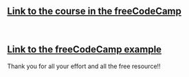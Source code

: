 ## [Link to the course in the freeCodeCamp](https://www.freecodecamp.org/learn/2022/responsive-web-design/build-a-technical-documentation-page-project/build-a-technical-documentation-page)

<br>

## [Link to the freeCodeCamp example](https://technical-documentation-page.freecodecamp.rocks/)

Thank you for all your effort and all the free resource!! 
